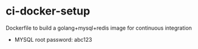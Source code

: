 # ci-docker-setup
Dockerfile to build a golang+mysql+redis image for continuous integration

 * MYSQL root password: abc123